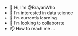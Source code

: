 - 👋 Hi, I’m @BrayanWho
- 👀 I’m interested in data science
- 🌱 I’m currently learning 
- 💞️ I’m looking to collaborate 
- 📫 How to reach me ...

<!---
BryanWho/BryanWho is a ✨ special ✨ repository because its `README.md` (this file) appears on your GitHub profile.
You can click the Preview link to take a look at your changes.
--->
